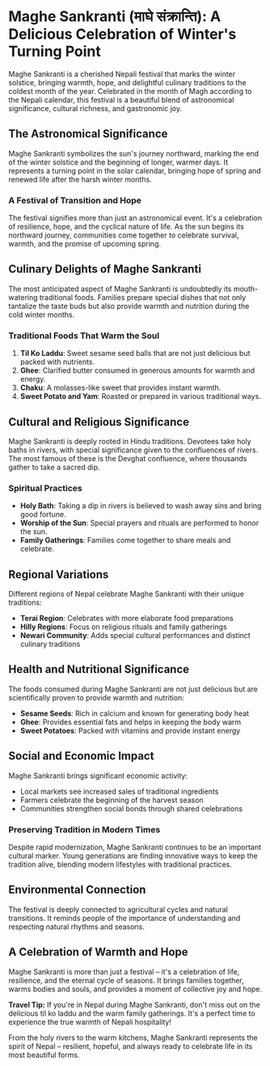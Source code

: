 # Maghe Sankranti (माघे संक्रान्ति): A Delicious Celebration of Winter's Turning Point

Maghe Sankranti is a cherished Nepali festival that marks the winter solstice, bringing warmth, hope, and delightful culinary traditions to the coldest month of the year. Celebrated in the month of Magh according to the Nepali calendar, this festival is a beautiful blend of astronomical significance, cultural richness, and gastronomic joy.

## The Astronomical Significance

Maghe Sankranti symbolizes the sun's journey northward, marking the end of the winter solstice and the beginning of longer, warmer days. It represents a turning point in the solar calendar, bringing hope of spring and renewed life after the harsh winter months.

### A Festival of Transition and Hope

The festival signifies more than just an astronomical event. It's a celebration of resilience, hope, and the cyclical nature of life. As the sun begins its northward journey, communities come together to celebrate survival, warmth, and the promise of upcoming spring.

## Culinary Delights of Maghe Sankranti

The most anticipated aspect of Maghe Sankranti is undoubtedly its mouth-watering traditional foods. Families prepare special dishes that not only tantalize the taste buds but also provide warmth and nutrition during the cold winter months.

### Traditional Foods That Warm the Soul

1. **Til Ko Laddu**: Sweet sesame seed balls that are not just delicious but packed with nutrients.
2. **Ghee**: Clarified butter consumed in generous amounts for warmth and energy.
3. **Chaku**: A molasses-like sweet that provides instant warmth.
4. **Sweet Potato and Yam**: Roasted or prepared in various traditional ways.

## Cultural and Religious Significance

Maghe Sankranti is deeply rooted in Hindu traditions. Devotees take holy baths in rivers, with special significance given to the confluences of rivers. The most famous of these is the Devghat confluence, where thousands gather to take a sacred dip.

### Spiritual Practices

- **Holy Bath**: Taking a dip in rivers is believed to wash away sins and bring good fortune.
- **Worship of the Sun**: Special prayers and rituals are performed to honor the sun.
- **Family Gatherings**: Families come together to share meals and celebrate.

## Regional Variations

Different regions of Nepal celebrate Maghe Sankranti with their unique traditions:

- **Terai Region**: Celebrates with more elaborate food preparations
- **Hilly Regions**: Focus on religious rituals and family gatherings
- **Newari Community**: Adds special cultural performances and distinct culinary traditions

## Health and Nutritional Significance

The foods consumed during Maghe Sankranti are not just delicious but are scientifically proven to provide warmth and nutrition:

- **Sesame Seeds**: Rich in calcium and known for generating body heat
- **Ghee**: Provides essential fats and helps in keeping the body warm
- **Sweet Potatoes**: Packed with vitamins and provide instant energy

## Social and Economic Impact

Maghe Sankranti brings significant economic activity:
- Local markets see increased sales of traditional ingredients
- Farmers celebrate the beginning of the harvest season
- Communities strengthen social bonds through shared celebrations

### Preserving Tradition in Modern Times

Despite rapid modernization, Maghe Sankranti continues to be an important cultural marker. Young generations are finding innovative ways to keep the tradition alive, blending modern lifestyles with traditional practices.

## Environmental Connection

The festival is deeply connected to agricultural cycles and natural transitions. It reminds people of the importance of understanding and respecting natural rhythms and seasons.

## A Celebration of Warmth and Hope

Maghe Sankranti is more than just a festival – it's a celebration of life, resilience, and the eternal cycle of seasons. It brings families together, warms bodies and souls, and provides a moment of collective joy and hope.

**Travel Tip:** If you're in Nepal during Maghe Sankranti, don't miss out on the delicious til ko laddu and the warm family gatherings. It's a perfect time to experience the true warmth of Nepali hospitality!

From the holy rivers to the warm kitchens, Maghe Sankranti represents the spirit of Nepal – resilient, hopeful, and always ready to celebrate life in its most beautiful forms.